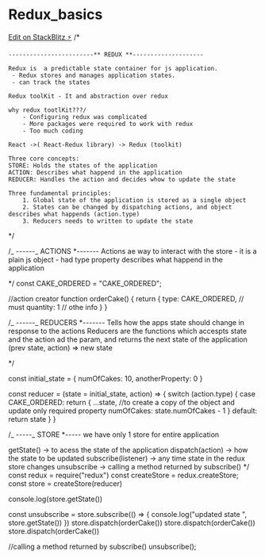 # Redux_basics

[Edit on StackBlitz ⚡️](https://stackblitz.com/edit/react-ts-dru8zx)
/\*

    ------------------------** REDUX **--------------------

    Redux is  a predictable state container for js application.
     - Redux stores and manages application states.
     - can track the states

    Redux toolKit - It and abstraction over redux

    why redux tootlKit???/
        - Configuring redux was complicated
        - More packages were required to work with redux
        - Too much coding

    React ->( React-Redux library) -> Redux (toolkit)

    Three core concepts:
    STORE: Holds the states of the application
    ACTION: Describes what happend in the application
    REDUCER: Handles the action and decides whow to update the state

    Three fundamental principles:
        1. Global state of the application is stored as a single object
        2. States can be changed by dispatching actions, and object describes what happends (action.type)
        3. Reducers needs to written to update the state

\*/

/_
------_ ACTIONS \*-------
Actions ae way to interact with the store - it is a plain js object - had type property describes what happend in the application

\*/
const CAKE_ORDERED = "CAKE_ORDERED";

//action creator
function orderCake() {
return {
type: CAKE_ORDERED, // must
quantity: 1 // othe info
}
}

/_
------_ REDUCERS \*-------
Tells how the apps state should change in response to the actions
Reducers are the functions which accespts state and the action ad the param, and returns the next state of the application
(prev state, action) => new state

\*/

const initial_state = {
numOfCakes: 10,
anotherProperty: 0
}

const reducer = (state = initial_state, action) => {
switch (action.type) {
case CAKE_ORDERED:
return {
...state, //to create a copy of the object and update only required property
numOfCakes: state.numOfCakes - 1
}
default:
return state
}
}

/_
-----_ STORE \*-----
we have only 1 store for entire application

getState() -> to acess the state of the application
dispatch(action) -> how the state to be updated
subscribe(listener) -> any time state in the redux store changes
unsubscribe -> calling a method returned by subscribe()
\*/
const redux = require("redux")
const createStore = redux.createStore;
const store = createStore(reducer)

console.log(store.getState())

const unsubscribe = store.subscribe(() => {
console.log("updated state ", store.getState())
})
store.dispatch(orderCake())
store.dispatch(orderCake())
store.dispatch(orderCake())

//calling a method returned by subscribe()
unsubscribe();
